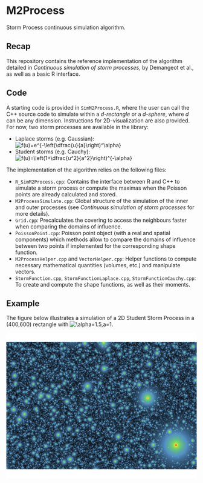 # M2Process

Storm Process continuous simulation algorithm.

## Recap

This repository contains the reference implementation of the algorithm detailed in *Continuous simulation of storm processes*, by Demangeot et al., as well as a basic R interface.

## Code
A starting code is provided in ```SimM2Process.R```, where the user can call the C++ source code to simulate within a *d-rectangle* or a *d-sphere*, where *d* can be any dimension. Instructions for 2D-visualization are also provided. For now, two storm processes are available in the library:
- Laplace storms (e.g. Gaussian): ![f(u)=e^{-\left(\dfrac{u}{a}\right)^\alpha}](https://latex.codecogs.com/svg.latex?f(u)=e^{-\left(\dfrac{u}{a}\right)^\alpha})
- Student storms (e.g. Cauchy): ![f(u)=\left(1+\dfrac{u^2}{a^2}\right)^{-\alpha}](https://latex.codecogs.com/svg.latex?f(u)=\left(1+\dfrac{u^2}{a^2}\right)^{-\alpha})

The implementation of the algorithm relies on the following files:
- ```R_SimM2Process.cpp```: Contains the interface between R and C++ to simulate a storm process or compute the maximas when the Poisson points are already calculated and stored.
- ```M2ProcessSimulate.cpp```: Global structure of the simulation of the inner and outer processes (see *Continuous simulation of storm processes* for more details).
- ```Grid.cpp```: Precalculates the covering to access the neighbours faster when comparing the domains of influence.
- ```PoissonPoint.cpp```: Poisson point object (with a real and spatial components) which methods allow to compare the domains of influence between two points if implemented for the corresponding shape function.
- ```M2ProcessHelper.cpp``` and ```VectorHelper.cpp```: Helper functions to compute necessary mathematical quantities (volumes, etc.) and manipulate vectors.
- ```StormFunction.cpp```, ```StormFunctionLaplace.cpp```, ```StormFunctionCauchy.cpp```: To create and compute the shape functions, as well as their moments.


## Example
The figure below illustrates a simulation of a 2D Student Storm Process in a (400,600) rectangle with ![\alpha=1.5,a=1](https://latex.codecogs.com/svg.latex?\alpha=1.5,a=1).

![alt text](https://github.com/Remsya/M2Process/blob/main/Files/Rplot.png)

